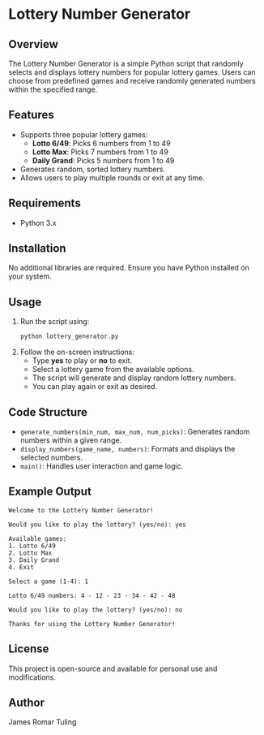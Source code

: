 # Lottery Number Generator

## Overview
The Lottery Number Generator is a simple Python script that randomly selects and displays lottery numbers for popular lottery games. Users can choose from predefined games and receive randomly generated numbers within the specified range.

## Features
- Supports three popular lottery games:
  - **Lotto 6/49**: Picks 6 numbers from 1 to 49
  - **Lotto Max**: Picks 7 numbers from 1 to 49
  - **Daily Grand**: Picks 5 numbers from 1 to 49
- Generates random, sorted lottery numbers.
- Allows users to play multiple rounds or exit at any time.

## Requirements
- Python 3.x

## Installation
No additional libraries are required. Ensure you have Python installed on your system.

## Usage
1. Run the script using:
   ```sh
   python lottery_generator.py
   ```
2. Follow the on-screen instructions:
   - Type **yes** to play or **no** to exit.
   - Select a lottery game from the available options.
   - The script will generate and display random lottery numbers.
   - You can play again or exit as desired.

## Code Structure
- `generate_numbers(min_num, max_num, num_picks)`: Generates random numbers within a given range.
- `display_numbers(game_name, numbers)`: Formats and displays the selected numbers.
- `main()`: Handles user interaction and game logic.

## Example Output
```
Welcome to the Lottery Number Generator!

Would you like to play the lottery? (yes/no): yes

Available games:
1. Lotto 6/49
2. Lotto Max
3. Daily Grand
4. Exit

Select a game (1-4): 1

Lotto 6/49 numbers: 4 - 12 - 23 - 34 - 42 - 48

Would you like to play the lottery? (yes/no): no

Thanks for using the Lottery Number Generator!
```

## License
This project is open-source and available for personal use and modifications.

## Author
James Romar Tuling
